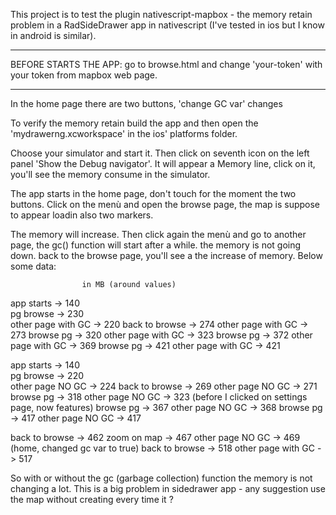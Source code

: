 
This project is to test the plugin nativescript-mapbox - the memory retain problem in a RadSideDrawer app in nativescript (I've tested in ios but I know in android is similar).

***
BEFORE STARTS THE APP: go to browse.html and change 'your-token' with your token from mapbox web page.
***


In the home page there are two buttons, 'change GC var' changes

To verify the memory retain build the app and then open the 'mydrawerng.xcworkspace' in the ios' platforms folder.

Choose your simulator and start it. Then click on seventh icon on the left panel 'Show the Debug navigator'.
It will appear a Memory line, click on it, you'll see the memory consume in the simulator.

The app starts in the home page, don't touch for the moment the two buttons.
Click on the menù and open the browse page, the map is suppose to appear loadin also two markers.

The memory will increase. Then click again the menù and go to another page, the gc() function will start after a while. the memory is not going down. back to the browse page, you'll see a the increase of memory. 
Below some data:


					in MB (around values)
app starts 			-> 140		
pg browse 			-> 230	
other page with GC 	-> 220 
back to browse 		-> 274 
other page with GC 	-> 273
browse pg 			-> 320
other page with GC 	-> 323
browse pg 			-> 372
other page with GC 	-> 369
browse pg 			-> 421
other page with GC 	-> 421



app starts 			-> 140		
pg browse 			-> 220	
other page NO GC 	-> 224
back to browse 		-> 269
other page NO GC 	-> 271
browse pg 			-> 318
other page NO GC 	-> 323 (before I clicked on settings page, now features)
browse pg 			-> 367
other page NO GC 	-> 368
browse pg 			-> 417
other page NO GC 	-> 417

back to browse		-> 462
zoom on map			-> 467
other page NO GC 	-> 469 (home, changed gc var to true)
back to browse		-> 518
other page with GC 	-> 517


So with or without the gc (garbage collection) function the memory is not changing a lot. This is a big problem in sidedrawer app - any suggestion use the map without creating every time it ?
